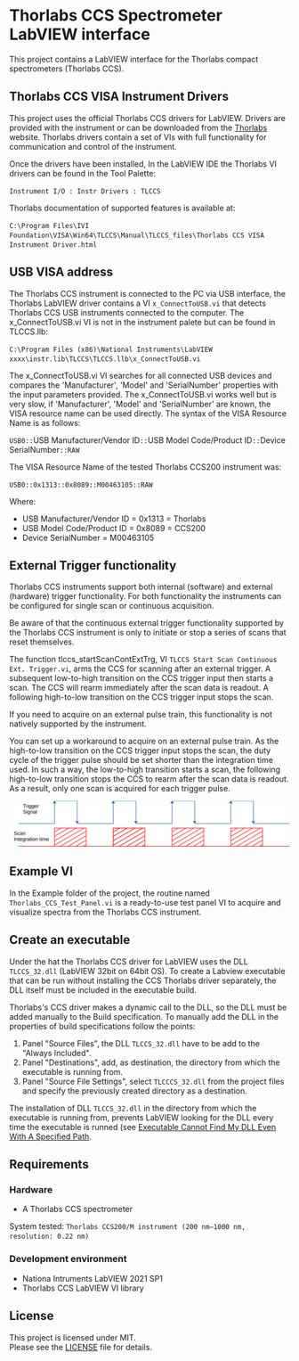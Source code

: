 # Thorlabs CCS Spectrometer LabVIEW interface
This project contains a LabVIEW interface for the Thorlabs compact spectrometers (Thorlabs CCS).

## Thorlabs CCS VISA Instrument Drivers
This project uses the official Thorlabs CCS drivers for LabVIEW. Drivers are provided with the instrument or can be downloaded from the [Thorlabs](https://www.thorlabs.com) website. Thorlabs drivers contain a set of VIs with full functionality for communication and control of the instrument.

Once the drivers have been installed, In the LabVIEW IDE the Thorlabs VI drivers can be found in the Tool Palette:

`Instrument I/O : Instr Drivers : TLCCS`

Thorlabs documentation of supported features is available at:

`C:\Program Files\IVI Foundation\VISA\Win64\TLCCS\Manual\TLCCS_files\Thorlabs CCS VISA Instrument Driver.html`

## USB VISA address
The Thorlabs CCS instrument is connected to the PC via USB interface, the Thorlabs LabVIEW driver contains a VI `x_ConnectToUSB.vi` that detects Thorlabs CCS USB instruments connected to the computer. The x_ConnectToUSB.vi VI is not in the instrument palete but can be found in TLCCS.llb:

`C:\Program Files (x86)\National Instruments\LabVIEW xxxx\instr.lib\TLCCS\TLCCS.llb\x_ConnectToUSB.vi`

The x_ConnectToUSB.vi VI searches for all connected USB devices and compares the 'Manufacturer', 'Model' and 'SerialNumber' properties with the input parameters provided. The x_ConnectToUSB.vi works well but is very slow, if 'Manufacturer', 'Model' and 'SerialNumber' are known, the VISA resource name can be used directly. The syntax of the VISA Resource Name is as follows:

`USB0::`USB Manufacturer/Vendor ID`::`USB Model Code/Product ID`::`Device SerialNumber`::RAW`

The VISA Resource Name of the tested Thorlabs CCS200 instrument was:

`USB0::0x1313::0x8089::M00463105::RAW`

Where:
 - USB Manufacturer/Vendor ID = 0x1313 = Thorlabs
 - USB Model Code/Product ID = 0x8089 = CCS200
 - Device SerialNumber = M00463105
 
## External Trigger functionality
Thorlabs CCS instruments support both internal (software) and external (hardware) trigger functionality. For both functionality the instruments can be configured for single scan or continuous acquisition.

Be aware of that the continuous external trigger functionality supported by the Thorlabs CCS instrument is only to initiate or stop a series of scans that reset themselves.

The function tlccs_startScanContExtTrg, VI `TLCCS Start Scan Continuous Ext. Trigger.vi`, arms the CCS for scanning after an external trigger. A subsequent low-to-high transition on the CCS trigger input then starts a scan. The CCS will rearm immediately after the scan data is readout. A following high-to-low transition on the CCS trigger input stops the scan.

If you need to acquire on an external pulse train, this functionality is not natively supported by the instrument.

You can set up a workaround to acquire on an external pulse train. As the high-to-low transition on the CCS trigger input stops the scan, the duty cycle of the trigger pulse should be set shorter than the integration time used. In such a way, the low-to-high transition starts a scan, the following high-to-low transition stops the CCS to rearm after the scan data is readout. As a result, only one scan is acquired for each trigger pulse.

![Trigger Signal image](./documents/External_Trigger_Signal.svg)

## Example VI
In the Example folder of the project, the routine named `Thorlabs_CCS_Test_Panel.vi` is a ready-to-use test panel VI to acquire and visualize spectra from the Thorlabs CCS instrument.

## Create an executable
Under the hat the Thorlabs CCS driver for LabVIEW uses the DLL `TLCCS_32.dll` (LabVIEW 32bit on 64bit OS). To create a Labview executable that can be run without installing the CCS Thorlabs driver separately, the DLL itself must be included in the executable build.

Thorlabs's CCS driver makes a dynamic call to the DLL, so the DLL must be added manually to the Build specification. To manually add the DLL in the properties of build specifications follow the points:
 1. Panel "Source Files", the DLL `TLCCS_32.dll` have to be add to the "Always Included".
 2. Panel "Destinations", add, as destination, the directory from which the executable is running from.
 3. Panel "Source File Settings", select `TLCCCS_32.dll` from the project files and specify the previously created directory as a destination.

The installation of DLL `TLCCS_32.dll` in the directory from which the executable is running from, prevents LabVIEW looking for the DLL every time the executable is runned (see [Executable Cannot Find My DLL Even With A Specified Path](https://knowledge.ni.com/KnowledgeArticleDetails?id=kA00Z000000P81wSAC).

## Requirements

### Hardware
 - A Thorlabs CCS spectrometer

System tested: `Thorlabs CCS200/M instrument (200 nm–1000 nm, resolution: 0.22 nm)`

### Development environment
 - Nationa Intruments LabVIEW 2021 SP1
 - Thorlabs CCS LabVIEW VI library

## License
This project is licensed under MIT.<br>
Please see the [LICENSE](LICENSE) file for details.